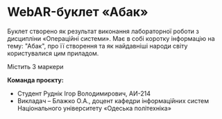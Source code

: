 # WebAR-буклет «Абак»
Буклет створено як результат виконання лабораторної роботи з дисципліни «Операційні системи».
Має в собі коротку інформацію на тему: "Абак", про її створення та як найдавніші народи світу користувалися цим приладом.

Містить 3 маркери

**Команда проєкту:**
+ Студент Руднік Ігор Володимирович, АИ-214
+ Викладач – Блажко О.А., доцент кафедри інформаційних систем Національного 
університету «Одеська політехніка»
